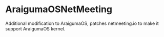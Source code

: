 # AraigumaOSNetMeeting
Additional modification to AraigumaOS, patches netmeeting.io to make it support AraigumaOS kernel.
